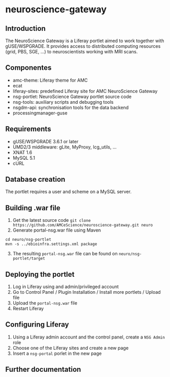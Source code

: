 neuroscience-gateway
====================

Introduction
------------
The NeuroScience Gateway is a Liferay portlet aimed to work together with gUSE/WSPGRADE. It provides access to distributed computing resources (grid, PBS, SGE, ...) to neuroscientists working with MRI scans.

Componentes
-----------
* amc-theme: Liferay theme for AMC
* ecat
* liferay-sites: predefined Liferay site for AMC NeuroScience Gateway 
* nsg-portlet: NeuroScience Gateway portlet source code
* nsg-tools: auxiliary scripts and debugging tools
* nsgdm-api: synchronisation tools for the data backend
* processingmanager-guse

Requirements
------------
* gUSE/WSPGRADE 3.6.1 or later
* UMD2/3 middleware: gLite, MyProxy, lcg_utils, ...
* XNAT 1.6
* MySQL 5.1
* cURL

Database creation
-----------------
The portlet requires a user and scheme on a MySQL server.

Building .war file
------------------
1. Get the latest source code 
`git clone https://github.com/AMCeScience/neuroscience-gateway.git neuro`
2. Generate portal-nsg.war file using Maven
```
cd neuro/nsg-portlet
mvn -s ../ebioinfra.settings.xml package
```
3. The resulting `portal-nsg.war` file can be found on `neuro/nsg-portlet/target`

Deploying the portlet
---------------------
1. Log in Liferay using and admin/privileged account
2. Go to Control Panel / Plugin Installation / Install more portlets / Upload file
3. Upload the `portal-nsg.war` file
4. Restart Liferay

Configuring Liferay
-------------------
1. Using a Liferay admin account and the control panel, create a `NSG Admin` role
2. Choose one of the Liferay sites and create a new page
3. Insert a `nsg-portal` porlet in the new page

Further documentation
---------------------

